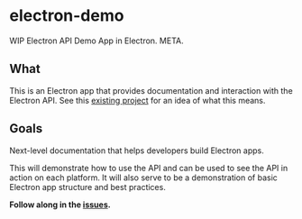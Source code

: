 # electron-demo
WIP Electron API Demo App in Electron. META.

## What

This is an Electron app that provides documentation and interaction with the Electron API. See this [existing project](https://github.com/craigshoemaker/electron-api-demos) for an idea of what this means. 

## Goals

Next-level documentation that helps developers build Electron apps.

This will demonstrate how to use the API and can be used to see the API in action on each platform. It will also serve to be a demonstration of basic Electron app structure and best practices. 

**Follow along in the [issues](https://github.com/atom/electron-demo).**


